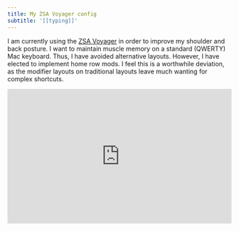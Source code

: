 ```yaml
---
title: My ZSA Voyager config
subtitle: '[[typing]]'
---
```


I am currently using the [ZSA Voyager](https://www.zsa.io/voyager) in
order to improve my shoulder and back posture. I want to maintain muscle
memory on a standard (QWERTY) Mac keyboard. Thus, I have avoided
alternative layouts. However, I have elected to implement home row mods.
I feel this is a worthwhile deviation, as the modifier layouts on
traditional layouts leave much wanting for complex shortcuts.

<div style="padding-top: 60%; position: relative;">
  <iframe src="https://configure.zsa.io/embed/voyager/layouts/nA9Nx/latest/0" style="border: 0; height: 100%; left: 0; position: absolute; top: 0; width: 100%"></iframe>
</div>
